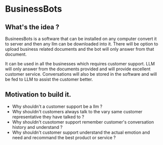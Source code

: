 # BusinessBots

## What's the idea ?

BusineesBots is a software that can be installed on any computer convert it to server and then any llm can be downloaded into it. There will be option to upload business related documents and the bot will only answer from that document. 

It can be used in all the businesses which requires customer support. LLM will only answer from the documents provided and will provide excellent customer service. Conversations will also be stored in the software and will be fed to LLM to assist the customer better.

## Motivation to build it.

  * Why shouldn't a customer support be a llm ?
  * Why shouldn't customers always talk to the vary same customer representative they have talked to ?
  * Why shouldn't cusotomer support remember customer's conversation history and understand ?
  * Why shouldn't customer support understand the actual emotion and need and recommand the best product or service ?
  



